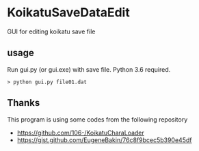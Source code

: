 # KoikatuSaveDataEdit

GUI for editing koikatu save file

## usage

Run gui.py (or gui.exe) with save file. Python 3.6 required.

```
> python gui.py file01.dat
```


## Thanks

This program is using some codes from the following repository

* https://github.com/106-/KoikatuCharaLoader
* https://gist.github.com/EugeneBakin/76c8f9bcec5b390e45df
